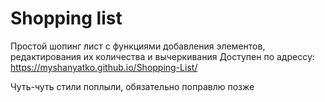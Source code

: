 # Shopping list

Простой шопинг лист с функциями добавления элементов, редактирования их количества и вычеркивания
Доступен по адрессу: https://myshanyatko.github.io/Shopping-List/

Чуть-чуть стили поплыли, обязательно поправлю позже

